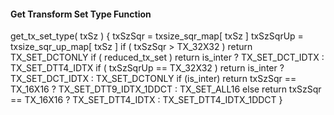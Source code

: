 #### Get Transform Set Type Function

<div class="syntax">
get_tx_set_type( txSz ) {
    txSzSqr = txsize_sqr_map[ txSz ]
    txSzSqrUp = txsize_sqr_up_map[ txSz ]
    if ( txSzSqr > TX_32X32 )
        return TX_SET_DCTONLY
    if ( reduced_tx_set )
        return is_inter ? TX_SET_DCT_IDTX : TX_SET_DTT4_IDTX
    if ( txSzSqrUp == TX_32X32 )
        return is_inter ? TX_SET_DCT_IDTX : TX_SET_DCTONLY
    if (is_inter)
        return txSzSqr == TX_16X16 ? TX_SET_DTT9_IDTX_1DDCT : TX_SET_ALL16
    else
        return txSzSqr == TX_16X16 ? TX_SET_DTT4_IDTX : TX_SET_DTT4_IDTX_1DDCT
}
</div>

